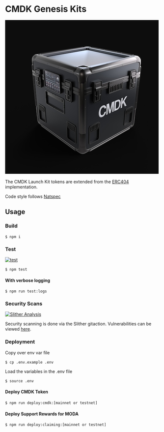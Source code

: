 # CMDK Genesis Kits

![drop-case](drop-case.jpg)

The CMDK Launch Kit tokens are extended from the [ERC404](https://github.com/Pandora-Labs-Org/erc404) implementation.

Code style follows [Natspec](https://docs.soliditylang.org/en/latest/style-guide.html)

## Usage

### Build

```shell
$ npm i
```

### Test

[![test](https://github.com/CMDKONE/cmdk-launch-kit/actions/workflows/test.yml/badge.svg)](https://github.com/CMDKONE/cmdk-launch-kit/actions/workflows/test.yml)

```shell
$ npm test
```

#### With verbose logging

```shell
$ npm run test:logs
```

### Security Scans

[![Slither Analysis](https://github.com/CMDKONE/cmdk-launch-kit-kit/actions/workflows/slither.yml/badge.svg)](https://github.com/CMDKONE/cmdk-launch-kit-kit/actions/workflows/slither.yml)

Security scanning is done via the Slither gitaction. Vulnerabilities can be viewed [here](https://github.com/CMDKONE/cmdk-launch-kit-kit/security/code-scanning).

### Deployment

Copy over env var file

```shell
$ cp .env.example .env
```

Load the variables in the .env file

```shell
$ source .env
```

#### Deploy CMDK Token

```shell
$ npm run deploy:cmdk:[mainnet or testnet]
```

#### Deploy Support Rewards for MODA

```shell
$ npm run deploy:claiming:[mainnet or testnet]
```
